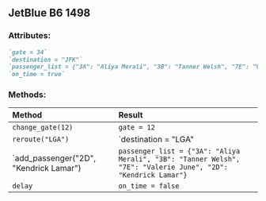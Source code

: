 ## JetBlue B6 1498

### Attributes:
   ```ruby
   `gate = 34`
   `destination = "JFK"`
   `passenger_list = {"3A": "Aliya Merali", "3B": "Tanner Welsh", "7E": "Valerie June"}`
   `on_time = true`
   ```

### Methods:
| Method      | Result      |
|:----------- |:----------- |
| `change_gate(12)` | `gate = 12` |
| `reroute("LGA")` | `destination = "LGA" |
| `add_passenger("2D", "Kendrick Lamar") | `passenger_list = {"3A": "Aliya Merali", "3B": "Tanner Welsh", "7E": "Valerie June", "2D": "Kendrick Lamar"}` |
| `delay` | `on_time = false` |
